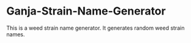 # Ganja-Strain-Name-Generator
This is a weed strain name generator. It generates random weed strain names.
